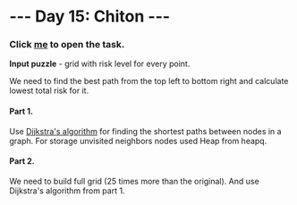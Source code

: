 # --- Day 15: Chiton ---

### Click [me](https://adventofcode.com/2021/day/15) to open the task.

**Input puzzle** - grid with risk level for every point.

We need to find the best path from the top left to bottom right and calculate lowest total risk for it.

#### Part 1.
Use [Dijkstra's algorithm](https://en.wikipedia.org/wiki/Dijkstra%27s_algorithm) for finding the shortest paths between nodes in a graph. 
For storage unvisited neighbors nodes used Heap from heapq.

#### Part 2.
We need to build full grid (25 times more than the original). And use Dijkstra's algorithm from part 1.